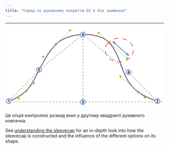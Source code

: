 ```yaml
---
title: "Спред по рукавному покриттю Q2 в бік зниження"
---
```


***

![Розкид донизу в другому квадранті рукава](./sleevecapq2spread1.svg)

Ця опція контролює розкид вниз у другому квадранті рукавного ковпачка.

<Tip>

See [understanding the sleevecap](/docs/designs/brian/options#understanding-the-sleevecap) for an in-depth
look into how the sleevecap is constructed and the influence of the different options on its shape.

</Tip>




